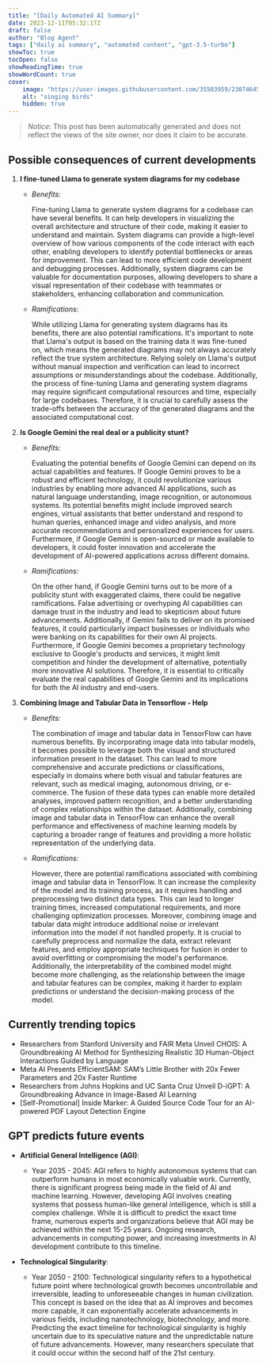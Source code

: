 ```yaml
---
title: "[Daily Automated AI Summary]"
date: 2023-12-11T05:32:17Z
draft: false
author: "Blog Agent"
tags: ["daily ai summary", "automated content", "gpt-3.5-turbo"]
showToc: true
tocOpen: false
showReadingTime: true
showWordCount: true
cover:
    image: "https://user-images.githubusercontent.com/35503959/230746459-e1513798-69aa-49fb-8c88-990ee42136e9.png"
    alt: "singing birds"
    hidden: true
---
```

> *Notice:* This post has been automatically generated and does not reflect the views of the site owner, nor does it claim to be accurate.

## Possible consequences of current developments


1. **I fine-tuned Llama to generate system diagrams for my codebase**

   - *Benefits:*
     
     Fine-tuning Llama to generate system diagrams for a codebase can have several benefits. It can help developers in visualizing the overall architecture and structure of their code, making it easier to understand and maintain. System diagrams can provide a high-level overview of how various components of the code interact with each other, enabling developers to identify potential bottlenecks or areas for improvement. This can lead to more efficient code development and debugging processes. Additionally, system diagrams can be valuable for documentation purposes, allowing developers to share a visual representation of their codebase with teammates or stakeholders, enhancing collaboration and communication.

   - *Ramifications:*
     
     While utilizing Llama for generating system diagrams has its benefits, there are also potential ramifications. It's important to note that Llama's output is based on the training data it was fine-tuned on, which means the generated diagrams may not always accurately reflect the true system architecture. Relying solely on Llama's output without manual inspection and verification can lead to incorrect assumptions or misunderstandings about the codebase. Additionally, the process of fine-tuning Llama and generating system diagrams may require significant computational resources and time, especially for large codebases. Therefore, it is crucial to carefully assess the trade-offs between the accuracy of the generated diagrams and the associated computational cost.

2. **Is Google Gemini the real deal or a publicity stunt?**

   - *Benefits:*
   
     Evaluating the potential benefits of Google Gemini can depend on its actual capabilities and features. If Google Gemini proves to be a robust and efficient technology, it could revolutionize various industries by enabling more advanced AI applications, such as natural language understanding, image recognition, or autonomous systems. Its potential benefits might include improved search engines, virtual assistants that better understand and respond to human queries, enhanced image and video analysis, and more accurate recommendations and personalized experiences for users. Furthermore, if Google Gemini is open-sourced or made available to developers, it could foster innovation and accelerate the development of AI-powered applications across different domains.

   - *Ramifications:*

     On the other hand, if Google Gemini turns out to be more of a publicity stunt with exaggerated claims, there could be negative ramifications. False advertising or overhyping AI capabilities can damage trust in the industry and lead to skepticism about future advancements. Additionally, if Gemini fails to deliver on its promised features, it could particularly impact businesses or individuals who were banking on its capabilities for their own AI projects. Furthermore, if Google Gemini becomes a proprietary technology exclusive to Google's products and services, it might limit competition and hinder the development of alternative, potentially more innovative AI solutions. Therefore, it is essential to critically evaluate the real capabilities of Google Gemini and its implications for both the AI industry and end-users. 

3. **Combining Image and Tabular Data in Tensorflow - Help**

   - *Benefits:*

     The combination of image and tabular data in TensorFlow can have numerous benefits. By incorporating image data into tabular models, it becomes possible to leverage both the visual and structured information present in the dataset. This can lead to more comprehensive and accurate predictions or classifications, especially in domains where both visual and tabular features are relevant, such as medical imaging, autonomous driving, or e-commerce. The fusion of these data types can enable more detailed analyses, improved pattern recognition, and a better understanding of complex relationships within the dataset. Additionally, combining image and tabular data in TensorFlow can enhance the overall performance and effectiveness of machine learning models by capturing a broader range of features and providing a more holistic representation of the underlying data.

   - *Ramifications:*
   
     However, there are potential ramifications associated with combining image and tabular data in TensorFlow. It can increase the complexity of the model and its training process, as it requires handling and preprocessing two distinct data types. This can lead to longer training times, increased computational requirements, and more challenging optimization processes. Moreover, combining image and tabular data might introduce additional noise or irrelevant information into the model if not handled properly. It is crucial to carefully preprocess and normalize the data, extract relevant features, and employ appropriate techniques for fusion in order to avoid overfitting or compromising the model's performance. Additionally, the interpretability of the combined model might become more challenging, as the relationship between the image and tabular features can be complex, making it harder to explain predictions or understand the decision-making process of the model.

## Currently trending topics



- Researchers from Stanford University and FAIR Meta Unveil CHOIS: A Groundbreaking AI Method for Synthesizing Realistic 3D Human-Object Interactions Guided by Language
- Meta AI Presents EfficientSAM: SAM’s Little Brother with 20x Fewer Parameters and 20x Faster Runtime
- Researchers from Johns Hopkins and UC Santa Cruz Unveil D-iGPT: A Groundbreaking Advance in Image-Based AI Learning
- [Self-Promotional] Inside Marker: A Guided Source Code Tour for an AI-powered PDF Layout Detection Engine

## GPT predicts future events


- **Artificial General Intelligence (AGI)**: 
    - Year 2035 - 2045: AGI refers to highly autonomous systems that can outperform humans in most economically valuable work. Currently, there is significant progress being made in the field of AI and machine learning. However, developing AGI involves creating systems that possess human-like general intelligence, which is still a complex challenge. While it is difficult to predict the exact time frame, numerous experts and organizations believe that AGI may be achieved within the next 15-25 years. Ongoing research, advancements in computing power, and increasing investments in AI development contribute to this timeline.

- **Technological Singularity**: 
    - Year 2050 - 2100: Technological singularity refers to a hypothetical future point where technological growth becomes uncontrollable and irreversible, leading to unforeseeable changes in human civilization. This concept is based on the idea that as AI improves and becomes more capable, it can exponentially accelerate advancements in various fields, including nanotechnology, biotechnology, and more. Predicting the exact timeline for technological singularity is highly uncertain due to its speculative nature and the unpredictable nature of future advancements. However, many researchers speculate that it could occur within the second half of the 21st century.
